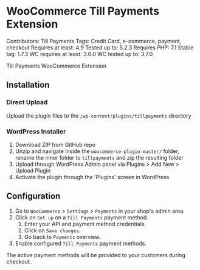 # WooCommerce Till Payments Extension 

Contributors: Till Payments
Tags: Credit Card, e-commerce, payment, checkout
Requires at least: 4.9
Tested up to: 5.2.3
Requires PHP: 7.1
Stable tag: 1.7.3
WC requires at least: 3.6.0
WC tested up to: 3.7.0

Till Payments WooCommerce Extension

##  Installation

### Direct Upload

Upload the plugin files to the `/wp-content/plugins/tillpayments` directory

### WordPress Installer

1. Download ZIP from GitHub repo
2. Unzip and navigate inside the `woocommerce-plugin-master/` folder, rename the inner folder to `tillpayments` and zip the resulting folder
3. Upload through WordPress Admin panel via Plugins > Add New > Upload Plugin
4. Activate the plugin through the 'Plugins' screen in WordPress

## Configuration

1. Go to `WooCommerce` > `Settings` > `Payments` in your shop's admin area.
2. Click on `Set up` on a `Till Payments` payment method.
	1. Enter your API and payment method credentials.
	2. Click on `Save changes`.
	3. Go back to `Payments` overview.
3. Enable configured `Till Payments` payment methods.

The active payment methods will be provided to your customers during checkout.
